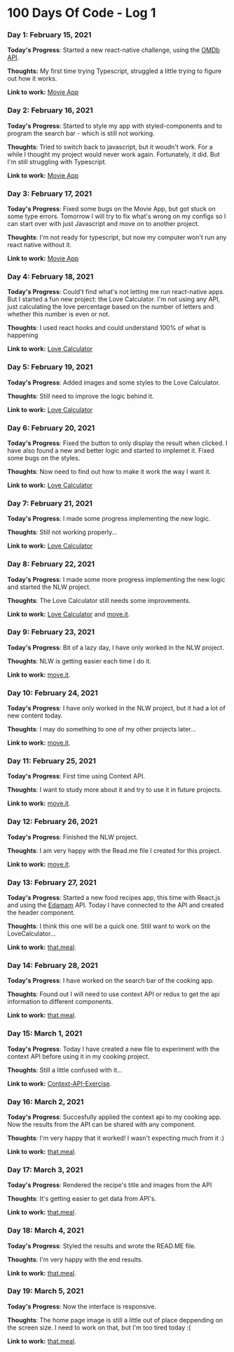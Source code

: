 # 100 Days Of Code - Log 1

### Day 1: February 15, 2021

**Today's Progress**: Started a new react-native challenge, using the [OMDb API](http://www.omdbapi.com/). 

**Thoughts:** My first time trying Typescript, struggled a little trying to figure out how it works.

**Link to work:** [Movie App](https://github.com/varelabeatriz/desafio-mestres-da-web)

### Day 2: February 16, 2021

**Today's Progress**: Started to style my app with styled-components and to program the search bar - which is still not working.

**Thoughts**: Tried to switch back to javascript, but it woudn't work. For a while I thought my project would never work again. Fortunately, it did. But I'm still struggling with Typescript.

**Link to work:** [Movie App](https://github.com/varelabeatriz/desafio-mestres-da-web)

### Day 3: February 17, 2021

**Today's Progress**: Fixed some bugs on the Movie App, but got stuck on some type errors. Tomorrow I will try to fix what's wrong on my configs so I can start over with just Javascript and move on to another project.

**Thoughts**: I'm not ready for typescript, but now my computer won't run any react native without it.

**Link to work:** [Movie App](https://github.com/varelabeatriz/desafio-mestres-da-web)

### Day 4: February 18, 2021

**Today's Progress**: Could't find what's not letting me run react-native apps. But I started a fun new project: the Love Calculator. I'm not using any API, just calculating the love percentage based on the number of letters and whether this number is even or not.

**Thoughts**: I used react hooks and could understand 100% of what is happening

**Link to work:** [Love Calculator](https://github.com/varelabeatriz/LoveCalculator)

### Day 5: February 19, 2021

**Today's Progress**: Added images and some styles to the Love Calculator.

**Thoughts**: Still need to improve the logic behind it.

**Link to work:** [Love Calculator](https://github.com/varelabeatriz/LoveCalculator)

### Day 6: February 20, 2021

**Today's Progress**: Fixed the button to only display the result when clicked. I have also found a new and better logic and started to implemet it. Fixed some bugs on the styles.

**Thoughts**: Now need to find out how to make it work the way I want it.

**Link to work:** [Love Calculator](https://github.com/varelabeatriz/LoveCalculator)

### Day 7: February 21, 2021

**Today's Progress**: I made some progress implementing the new logic.

**Thoughts**: Still not working properly...

**Link to work:** [Love Calculator](https://github.com/varelabeatriz/LoveCalculator)

### Day 8: February 22, 2021

**Today's Progress**: I made some more progress implementing the new logic and started the NLW project.

**Thoughts**: The Love Calculator still needs some improvements.

**Link to work:** [Love Calculator](https://github.com/varelabeatriz/LoveCalculator) and [move.it](https://github.com/varelabeatriz/move.it).

### Day 9: February 23, 2021

**Today's Progress**: Bit of a lazy day, I have only worked in the NLW project.

**Thoughts**: NLW is getting easier each time I do it.

**Link to work:** [move.it](https://github.com/varelabeatriz/move.it).

### Day 10: February 24, 2021

**Today's Progress**: I have only worked in the NLW project, but it had a lot of new content today.

**Thoughts**: I may do something to one of my other projects later...

**Link to work:** [move.it](https://github.com/varelabeatriz/move.it).

### Day 11: February 25, 2021

**Today's Progress**: First time using Context API.

**Thoughts**: I want to study more about it and try to use it in future projects.

**Link to work:** [move.it](https://github.com/varelabeatriz/move.it).

### Day 12: February 26, 2021

**Today's Progress**: Finished the NLW project.

**Thoughts**: I am very happy with the Read.me file I created for this project.

**Link to work:** [move.it](https://github.com/varelabeatriz/move.it).

### Day 13: February 27, 2021

**Today's Progress**: Started a new food recipes app, this time with React.js and using the [Edamam](https://www.edamam.com/) API. Today I have connected to the API and created the header component.

**Thoughts**: I think this one will be a quick one. Still want to work on the LoveCalculator...

**Link to work:** [that.meal](https://github.com/varelabeatriz/that.meal).

### Day 14: February 28, 2021

**Today's Progress**: I have worked on the search bar of the cooking app.

**Thoughts**: Found out I will need to use context API or redux to get the api information to different components.

**Link to work:** [that.meal](https://github.com/varelabeatriz/that.meal).

### Day 15: March 1, 2021

**Today's Progress**: Today I have created a new file to experiment with the context API before using it in my cooking project.

**Thoughts**: Still a little confused with it...

**Link to work:** [Context-API-Exercise](https://github.com/varelabeatriz/Context-API-Exercise).

### Day 16: March 2, 2021

**Today's Progress**: Succesfully applied the context api to my cooking app. Now the results from the API can be shared with any component.

**Thoughts**: I'm very happy that it worked! I wasn't expecting much from it :)

**Link to work:** [that.meal](https://github.com/varelabeatriz/that.meal).

### Day 17: March 3, 2021

**Today's Progress**: Rendered the recipe's title and images from the API

**Thoughts**: It's getting easier to get data from API's.

**Link to work:** [that.meal](https://github.com/varelabeatriz/that.meal).

### Day 18: March 4, 2021

**Today's Progress**: Styled the results and wrote the READ.ME file.

**Thoughts**: I'm very happy with the end results.

**Link to work:** [that.meal](https://github.com/varelabeatriz/that.meal).

### Day 19: March 5, 2021

**Today's Progress**: Now the interface is responsive.

**Thoughts**: The home page image is still a little out of place deppending on the screen size. I need to work on that, but I'm too tired today :(

**Link to work:** [that.meal](https://github.com/varelabeatriz/that.meal).


